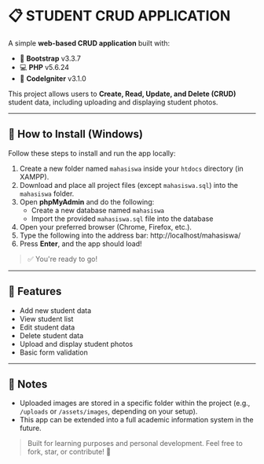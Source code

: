 # 📋 STUDENT CRUD APPLICATION

A simple **web-based CRUD application** built with:

- 🎨 **Bootstrap** v3.3.7  
- 💻 **PHP** v5.6.24  
- 🔧 **CodeIgniter** v3.1.0

This project allows users to **Create, Read, Update, and Delete (CRUD)** student data, including uploading and displaying student photos.

---

## 🚀 How to Install (Windows)

Follow these steps to install and run the app locally:

1. Create a new folder named `mahasiswa` inside your `htdocs` directory (in XAMPP).
2. Download and place all project files (except `mahasiswa.sql`) into the `mahasiswa` folder.
3. Open **phpMyAdmin** and do the following:
   - Create a new database named `mahasiswa`
   - Import the provided `mahasiswa.sql` file into the database
4. Open your preferred browser (Chrome, Firefox, etc.).
5. Type the following into the address bar: http://localhost/mahasiswa/
6. Press **Enter**, and the app should load!

> ✅ You're ready to go!

---

## 📁 Features

- Add new student data
- View student list
- Edit student data
- Delete student data
- Upload and display student photos
- Basic form validation

---

## 📎 Notes

- Uploaded images are stored in a specific folder within the project (e.g., `/uploads` or `/assets/images`, depending on your setup).
- This app can be extended into a full academic information system in the future.

> Built for learning purposes and personal development. Feel free to fork, star, or contribute! 🌟
